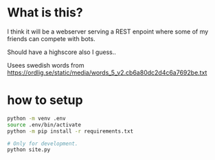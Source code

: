 # What is this?

I think it will be a webserver serving a REST enpoint where some of my friends can compete with bots.

Should have a highscore also I guess..

Usees swedish words from https://ordlig.se/static/media/words_5_v2.cb6a80dc2d4c6a7692be.txt


# how to setup

```bash
python -m venv .env
source .env/bin/activate
python -m pip install -r requirements.txt

# Only for development.
python site.py
```
